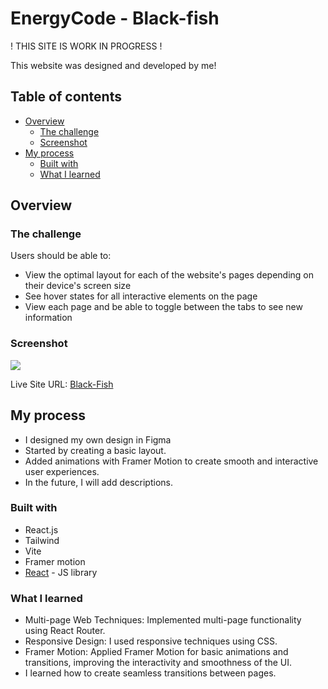 # EnergyCode - Black-fish

! THIS SITE IS WORK IN PROGRESS !

This website was designed and developed by me!

## Table of contents

- [Overview](#overview)
  - [The challenge](#the-challenge)
  - [Screenshot](#screenshot)
- [My process](#my-process)
  - [Built with](#built-with)
  - [What I learned](#what-i-learned)

## Overview

### The challenge

Users should be able to:

- View the optimal layout for each of the website's pages depending on their device's screen size
- See hover states for all interactive elements on the page
- View each page and be able to toggle between the tabs to see new information

### Screenshot

![](../BlackFish/public/screens/blackfish.png)

Live Site URL: [Black-Fish](https://main--dadla-tats.netlify.app)

## My process

- I designed my own design in Figma
- Started by creating a basic layout.
- Added animations with Framer Motion to create smooth and interactive user experiences.
- In the future, I will add descriptions.

### Built with

- React.js
- Tailwind
- Vite
- Framer motion
- [React](https://reactjs.org/) - JS library

### What I learned

- Multi-page Web Techniques: Implemented multi-page functionality using React Router.
- Responsive Design: I used responsive techniques using CSS.
- Framer Motion: Applied Framer Motion for basic animations and transitions, improving the interactivity and smoothness of the UI.
- I learned how to create seamless transitions between pages.
